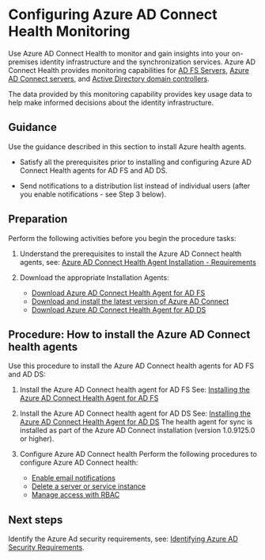 # Configuring Azure AD Connect Health Monitoring


Use Azure AD Connect Health to monitor and gain insights into your on-premises identity infrastructure and the synchronization services. Azure AD Connect Health provides monitoring capabilities for [AD FS Servers](https://docs.microsoft.com/en-us/azure/active-directory/connect-health/active-directory-aadconnect-health#azure-ad-connect-health-for-ad-fsactive-directory-aadconnect-health-adfsmd), [Azure AD Connect servers](https://docs.microsoft.com/en-us/azure/active-directory/connect-health/active-directory-aadconnect-health#azure-ad-connect-health-for-syncactive-directory-aadconnect-health-syncmd), and [Active Directory domain controllers](https://docs.microsoft.com/en-us/azure/active-directory/connect-health/active-directory-aadconnect-health#azure-ad-connect-health-for-ad-dsactive-directory-aadconnect-health-addsmd). 

The data provided by this monitoring capability provides key usage data to help make informed decisions about the identity infrastructure. 


## Guidance

Use the guidance described in this section to install Azure health agents.

  - Satisfy all the prerequisites prior to installing and configuring Azure AD Connect Health agents for AD FS and AD DS.
	
  - Send notifications to a distribution list instead of individual users (after you enable notifications - see Step 3 below).



## Preparation 

Perform the following activities before you begin the procedure tasks: 

  1. Understand the prerequisites to install the Azure AD Connect health agents, see:  [Azure AD Connect Health Agent Installation - Requirements](https://docs.microsoft.com/en-us/azure/active-directory/connect-health/active-directory-aadconnect-health-agent-install#requirements)
	
  2. Download the appropriate Installation Agents:
	 - [Download Azure AD Connect Health Agent for AD FS](http://go.microsoft.com/fwlink/?LinkID=518973)
	 - [Download and install the latest version of Azure AD Connect](http://go.microsoft.com/fwlink/?linkid=615771) 
	 - [Download Azure AD Connect Health Agent for AD DS](http://go.microsoft.com/fwlink/?LinkID=820540)



## Procedure:  How to install the Azure AD Connect health agents

Use this procedure to install the Azure AD Connect health agents for AD FS and AD DS:

   1. Install the Azure AD Connect health agent for AD FS
      See: [Installing the Azure AD Connect Health Agent for AD FS](https://docs.microsoft.com/en-us/azure/active-directory/connect-health/active-directory-aadconnect-health-agent-install#installing-the-azure-ad-connect-health-agent-for-ad-fs)
	
   2. Install the Azure AD Connect health agent for AD DS
      See: [Installing the Azure AD Connect Health Agent for AD DS](https://docs.microsoft.com/en-us/azure/active-directory/connect-health/active-directory-aadconnect-health-agent-install#installing-the-azure-ad-connect-health-agent-for-ad-ds)
      The health agent for sync is installed as part of the Azure AD Connect installation (version 1.0.9125.0 or higher).

   3. Configure Azure AD Connect health
      Perform the following procedures to configure Azure AD Connect health:
	   - [Enable email notifications](https://docs.microsoft.com/en-us/azure/active-directory/connect-health/active-directory-aadconnect-health-operations#enable-email-notifications)
	   - [Delete a server or service instance](https://docs.microsoft.com/en-us/azure/active-directory/connect-health/active-directory-aadconnect-health-operations#delete-a-server-or-service-instance)
	   - [Manage access with RBAC](https://docs.microsoft.com/en-us/azure/active-directory/connect-health/active-directory-aadconnect-health-operations#manage-access-with-role-based-access-control)


## Next steps

Identify the Azure Ad security requirements, see:  [Identifying Azure AD Security Requirements](3.2-Identifying-Azure-AD-Security-Requirements.md). 
	

